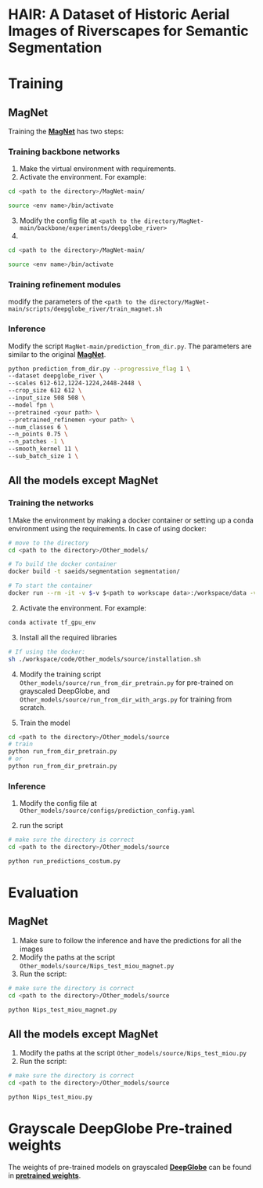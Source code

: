 # HAIR: A Dataset of Historic Aerial Images of Riverscapes for Semantic Segmentation


# Training

## MagNet
Training the [**MagNet**](https://github.com/VinAIResearch/MagNet) has two steps:

### Training backbone networks

1. Make the virtual environment with requirements.
2. Activate the environment. For example:
```bash
cd <path to the directory>/MagNet-main/

source <env name>/bin/activate
```
3. Modify the config file at `<path to the directory/MagNet-main/backbone/experiments/deepglobe_river>`
4. 
```bash
cd <path to the directory>/MagNet-main/

source <env name>/bin/activate
```
### Training refinement modules

modify the parameters of the `<path to the directory/MagNet-main/scripts/deepglobe_river/train_magnet.sh `

### Inference

Modify the script `MagNet-main/prediction_from_dir.py`. The parameters are similar to the original [**MagNet**](https://github.com/VinAIResearch/MagNet).

```bash
python prediction_from_dir.py --progressive_flag 1 \
--dataset deepglobe_river \
--scales 612-612,1224-1224,2448-2448 \
--crop_size 612 612 \
--input_size 508 508 \
--model fpn \
--pretrained <your path> \
--pretrained_refinemen <your path> \
--num_classes 6 \
--n_points 0.75 \
--n_patches -1 \
--smooth_kernel 11 \
--sub_batch_size 1 \

```


## All the models except MagNet

### Training the networks

1.Make the environment by making a docker container or setting up a conda environment using the requirements. In case of using docker:
```bash
# move to the directory
cd <path to the directory>/Other_models/

# To build the docker container
docker build -t saeids/segmentation segmentation/

# To start the container
docker run --rm -it -v $-v $<path to workscape data>:/workspace/data -v $<path to source code>:/workspace/code -v <path to data>:/data -p <your port of choice>:8888 --gpus device=<your device of choice> saeids/tf_gpu_v1 /bin/bash
```
2. Activate the environment. For example:
```bash
conda activate tf_gpu_env
```

3. Install all the required libraries
```bash
# If using the docker:
sh ./workspace/code/Other_models/source/installation.sh
```

4. Modify the training script `Other_models/source/run_from_dir_pretrain.py` for pre-trained on grayscaled DeepGlobe, and `Other_models/source/run_from_dir_with_args.py` for training from scratch.

4. Train the model
```bash
cd <path to the directory>/Other_models/source
# train
python run_from_dir_pretrain.py
# or
python run_from_dir_pretrain.py
```

### Inference
1. Modify the config file at `Other_models/source/configs/prediction_config.yaml`

2. run the script
```bash
# make sure the directory is correct
cd <path to the directory>/Other_models/source

python run_predictions_costum.py
```

# Evaluation

## MagNet

1. Make sure to follow the inference and have the predictions for all the images
2. Modify the paths at the script `Other_models/source/Nips_test_miou_magnet.py`
3. Run the script:
```bash
# make sure the directory is correct
cd <path to the directory>/Other_models/source

python Nips_test_miou_magnet.py
```


## All the models except MagNet

1. Modify the paths at the script `Other_models/source/Nips_test_miou.py`
2. Run the script:
```bash
# make sure the directory is correct
cd <path to the directory>/Other_models/source

python Nips_test_miou.py
```


# Grayscale DeepGlobe Pre-trained weights

The weights of pre-trained models on grayscaled [**DeepGlobe**](http://deepglobe.org/) can be found in [**pretrained weights**](https://drive.google.com/drive/folders/1i_2zE-kjR37h6yGVWRaq554bF1-ykzMQ).
